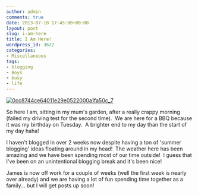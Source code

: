 ```yaml
---
author: admin
comments: true
date: 2013-07-18 17:45:08+00:00
layout: post
slug: i-am-here
title: I Am Here!
wordpress_id: 3622
categories:
- Miscellaneous
tags:
- blogging
- Boys
- busy
- life
---
```


[![0cc8744ce64011e29e0522000a1fa50c_7](http://www.outmumbered.com/wp-content/uploads/2013/07/0cc8744ce64011e29e0522000a1fa50c_7-300x300.jpg)](http://www.outmumbered.com/wp-content/uploads/2013/07/0cc8744ce64011e29e0522000a1fa50c_7.jpg)

So here I am, sitting in my mum's garden, after a really crappy morning (failed my driving test for the second time).  We are here for a BBQ because it was my birthday on Tuesday.  A brighter end to my day than the start of my day haha!

I haven't blogged in over 2 weeks now despite having a ton of 'summer blogging' ideas floating around in my head!  The weather here has been amazing and we have been spending most of our time outside!  I guess that I've been on an unintentional blogging break and it's been nice!

James is now off work for a couple of weeks (well the first week is nearly over already) and we are having a lot of fun spending time together as a family... but I will get posts up soon!
